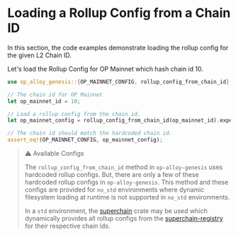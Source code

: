 # Loading a Rollup Config from a Chain ID

In this section, the code examples demonstrate loading the
rollup config for the given L2 Chain ID.

Let's load the Rollup Config for OP Mainnet which hash chain id 10.

```rust
use op_alloy_genesis::{OP_MAINNET_CONFIG, rollup_config_from_chain_id};

// The chain id for OP Mainnet
let op_mainnet_id = 10;

// Load a rollup config from the chain id.
let op_mainnet_config = rollup_config_from_chain_id(op_mainnet_id).expect("infallible");

// The chain id should match the hardcoded chain id.
assert_eq!(OP_MAINNET_CONFIG, op_mainnet_config);
```

> ⚠️ Available Configs
>
> The `rollup_config_from_chain_id` method in `op-alloy-genesis` uses hardcoded
> rollup configs. But, there are only a few of these hardcoded rollup configs in
> `op-alloy-genesis`. This method and these configs are provided for `no_std`
> environments where dynamic filesystem loading at runtime is not supported
> in `no_std` environments.
>
> In a `std` environment, the [superchain][superchain] crate may be used which
> dynamically provides all rollup configs from the [superchain-registry][registry]
> for their respective chain ids.

[superchain]: https://crates.io/crates/superchain
[registry]: https://github.com/ethereum-optimism/superchain-registry
